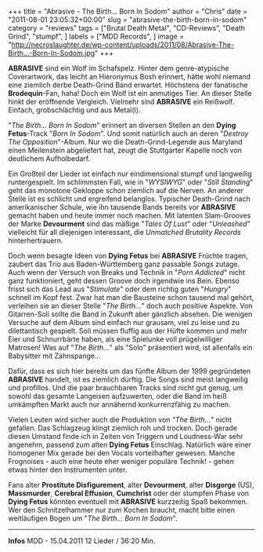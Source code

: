 +++
title = "Abrasive - The Birth... Born In Sodom"
author = "Chris"
date = "2011-08-01 23:05:32+00:00"
slug = "abrasive-the-birth-born-in-sodom"
category = "reviews"
tags = ["Brutal Death Metal", "CD-Reviews", "Death Grind", "stumpf", ]
labels = ["MDD Records", ]
image = "http://necroslaughter.de/wp-content/uploads/2011/08/Abrasive-The-Birth...-Born-In-Sodom.jpg"
+++

**ABRASIVE** sind ein Wolf im Schafspelz. Hinter dem genre-atypische Coverartwork, das leicht an Hieronymus Bosh erinnert, hätte wohl niemand eine ziemlich derbe Death-Grind Band erwartet. Höchstens der fanatische **Brodequin**-Fan, haha!
Doch ein Wolf ist ein anmutiges Tier. An dieser Stelle hinkt der eröffnende Vergleich. Vielmehr sind **ABRASIVE** ein Reißwolf. Einfach, grobschlächtig und aus Metal(l).

"_The Birth... Born In Sodom_" erinnert an diversen Stellen an den **Dying Fetus**-Track "_Born In Sodom_". Und somit natürlich auch an deren "_Destroy The Opposition_"-Album. Nur wo die Death-Grind-Legende aus Maryland einen Meilenstein abgeliefert hat, zeugt die Stuttgarter Kapelle noch von deutlichem Aufholbedarf.

Ein Großteil der Lieder ist einfach nur eindimensional stumpf und langweilig runtergespielt. Im schlimmsten Fall, wie in "_WYSIWYG_" oder "_Still Standing_" geht das monotone Gekloppe schon ziemlich auf die Nerven. An anderer Stelle ist es schlicht und ergreifend belanglos. Typischer Death-Grind nach amerikanischer Schule, wie ihn tausende Bands bereits vor **ABRASIVE** gemacht haben und heute immer noch machen. Mit latenten Slam-Grooves der Marke **Devourment** sind das mäßige "_Tales Of Lust_" oder "_Unleashed_" vielleicht für all diejenigen interessant, die _Unmatched Brutality Records_ hinterhertrauern.

Doch wenn besagte Ideen von **Dying Fetus** bei **ABRASIVE** Früchte tragen, zaubert das Trio aus Baden-Württemberg ganz passable Songs zutage. Auch wenn der Versuch von Breaks und Technik in "_Porn Addicted_" nicht ganz funktioniert, geht dessen Groove doch irgendwie ins Bein. Ebenso frisst sich das Lead aus "_Stimulate_" oder dem richtig guten "_Hungry_" schnell im Kopf fest. Zwar hat man die Bausteine schon tausend mal gehört, verleihen sie an dieser Stelle "_The Birth..._" doch auch positive Aspekte.
Von Gitarren-Soli sollte die Band in Zukunft aber gänzlich absehen. Die wenigen Versuche auf dem Album sind einfach nur grausam, viel zu leise und zu dilettantisch gespielt. Soli müssen fluffig aus der Hüfte kommen und mehr Eier und Schnurrbärte haben, als eine Spielunke voll prügelwilliger Matrosen! Was auf "_The Birth..._" als "Solo" präsentiert wird, ist allenfalls ein Babysitter mit Zahnspange...

Dafür, dass es sich hier bereits um das fünfte Album der 1999 gegründeten **ABRASIVE** handelt, ist es ziemlich dürftig. Die Songs sind meist langweilig und profillos. Und die paar brauchbaren Tracks sind nicht gut genug, um sowohl das gesamte Langeisen aufzuwerten, oder die Band im heiß umkämpften Markt auch nur annähernd konkurrenzfähig zu machen.

Vielen Leuten wird sicher auch die Produktion von _"The Birth..._" nicht gefallen. Das Schlagzeug klingt ziemlich roh und trocken. Doch gerade diesen Umstand finde ich in Zeiten von Triggern und Loudness-War sehr angenehm, passend zum alten **Dying Fetus** Einschlag. Natürlich wäre einer homogener Mix gerade bei den Vocals vorteilhafter gewesen. Manche Frognoises - auch eine heute eher weniger populäre Technik! - gehen etwas hinter den Instrumenten unter.

Fans alter **Prostitute Disfigurement**, alter **Devourment**, alter **Disgorge** (US), **Massmurder**, **Cerebral Effusion**, **Cumchrist** oder der stumpfen Phase von **Dying Fetus** könnten eventuell mit **ABRASIVE** kurzzeitig Spaß bekommen. Wer den Schnitzelhammer nur zum Kochen braucht, macht bitte einen weitläufigen Bogen um "_The Birth... Born In Sodom_".





---
**Infos**
MDD - 15.04.2011
12 Lieder / 36:20 Min.
